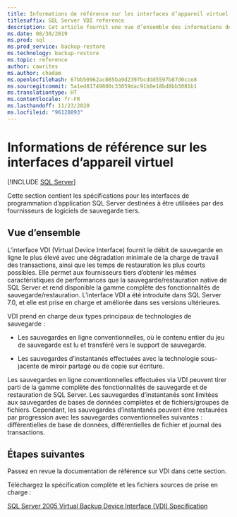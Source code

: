 ```yaml
---
title: Informations de référence sur les interfaces d’appareil virtuel
titlesuffix: SQL Server VDI reference
description: Cet article fournit une vue d’ensemble des informations de référence sur les interfaces d’appareil virtuel pour la sauvegarde SQL Server.
ms.date: 08/30/2019
ms.prod: sql
ms.prod_service: backup-restore
ms.technology: backup-restore
ms.topic: reference
author: cawrites
ms.author: chadam
ms.openlocfilehash: 67bb50962ac085ba9d2397bcddd5597b87d0cce8
ms.sourcegitcommit: 5a1ed81749800c33059dac91b0e18bd8bb3081b1
ms.translationtype: HT
ms.contentlocale: fr-FR
ms.lasthandoff: 11/23/2020
ms.locfileid: "96128893"
---
```

# <a name="virtual-device-interface-vdi-reference"></a>Informations de référence sur les interfaces d’appareil virtuel

[!INCLUDE [SQL Server](../../../includes/applies-to-version/sqlserver.md)]

Cette section contient les spécifications pour les interfaces de programmation d’application SQL Server destinées à être utilisées par des fournisseurs de logiciels de sauvegarde tiers.

## <a name="overview"></a>Vue d’ensemble

L’interface VDI (Virtual Device Interface) fournit le débit de sauvegarde en ligne le plus élevé avec une dégradation minimale de la charge de travail des transactions, ainsi que les temps de restauration les plus courts possibles. Elle permet aux fournisseurs tiers d’obtenir les mêmes caractéristiques de performances que la sauvegarde/restauration native de SQL Server et rend disponible la gamme complète des fonctionnalités de sauvegarde/restauration. L’interface VDI a été introduite dans SQL Server 7.0, et elle est prise en charge et améliorée dans ses versions ultérieures.

VDI prend en charge deux types principaux de technologies de sauvegarde :

- Les sauvegardes en ligne conventionnelles, où le contenu entier du jeu de sauvegarde est lu et transféré vers le support de sauvegarde.

- Les sauvegardes d’instantanés effectuées avec la technologie sous-jacente de miroir partagé ou de copie sur écriture.

Les sauvegardes en ligne conventionnelles effectuées via VDI peuvent tirer parti de la gamme complète des fonctionnalités de sauvegarde et de restauration de SQL Server. Les sauvegardes d’instantanés sont limitées aux sauvegardes de bases de données complètes et de fichiers/groupes de fichiers. Cependant, les sauvegardes d’instantanés peuvent être restaurées par progression avec les sauvegardes conventionnelles suivantes : différentielles de base de données, différentielles de fichier et journal des transactions.

## <a name="next-steps"></a>Étapes suivantes

Passez en revue la documentation de référence sur VDI dans cette section.

Téléchargez la spécification complète et les fichiers sources de prise en charge :

[SQL Server 2005 Virtual Backup Device Interface (VDI) Specification](https://www.microsoft.com/download/details.aspx?id=17282)